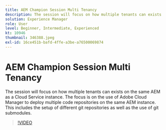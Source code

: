 ```yaml
---
title: AEM Champion Session Multi Tenancy
description: The session will focus on how multiple tenants can exists on the same AEM as a Cloud Service instance. The focus is on the use of Adobe Cloud Manager to deploy multiple code repositories on the same AEM instance. This includes the setup of different git repositories as well as the use of git submodules.
solution: Experience Manager
role: User
level: Beginner, Intermediate, Experienced
kt: 10946
thumbnail: 346388.jpeg
exl-id: 16ce451b-bafd-4ffe-a3be-a76500069874
---
```

# AEM Champion Session Multi Tenancy

The session will focus on how multiple tenants can exists on the same AEM as a Cloud Service instance. The focus is on the use of Adobe Cloud Manager to deploy multiple code repositories on the same AEM instance. This includes the setup of different git repositories as well as the use of git submodules.

>[!VIDEO](https://video.tv.adobe.com/v/346388/?quality=12&learn=on)
